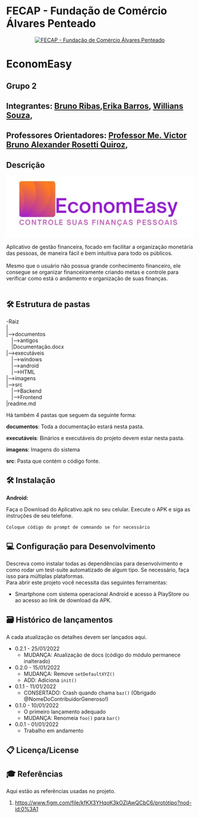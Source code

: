# FECAP - Fundação de Comércio Álvares Penteado

<p align="center">
<a href= "https://www.fecap.br/"><img src="https://encrypted-tbn0.gstatic.com/images?q=tbn:ANd9GcRhZPrRa89Kma0ZZogxm0pi-tCn_TLKeHGVxywp-LXAFGR3B1DPouAJYHgKZGV0XTEf4AE&usqp=CAU" alt="FECAP - Fundação de Comércio Álvares Penteado" border="0"></a>
</p>

# EconomEasy

## Grupo 2

## Integrantes: <a href="https://www.linkedin.com/in/bruno-ribas-801934b8/">Bruno Ribas</a>,<a href="https://www.linkedin.com/in/erika-r-b-761186109/">Erika Barros</a>, <a href="https://www.linkedin.com/in/willians-domingues-de-souza-81b367197/">Willians Souza</a>, 

## Professores Orientadores: <a href="https://www.linkedin.com/in/victorbarq/">Professor Me. Victor Bruno Alexander Rosetti Quiroz</a>,

## Descrição

<p align="center">
<img src="imagens/EconomEasy.jpg" alt="EconomEasy-Logotipo" border="0">
</p>


Aplicativo de gestão financeira, focado em facilitar a organização monetária das pessoas, de maneira fácil e bem intuitiva para todo os públicos.
<br><br>
Mesmo que o usuário não possua grande conhecimento financeiro, ele consegue se organizar financeiramente criando metas e controle para verificar como está o andamento e organização de suas finanças.
<br><br>

## 🛠 Estrutura de pastas

-Raiz<br>
|<br>
|-->documentos<br>
  &emsp;|-->antigos<br>
  &emsp;|Documentação.docx<br>
|-->executáveis<br>
  &emsp;|-->windows<br>
  &emsp;|-->android<br>
  &emsp;|-->HTML<br>
|-->imagens<br>
|-->src<br>
  &emsp;|-->Backend<br>
  &emsp;|-->Frontend<br>
|readme.md<br>


Há também 4 pastas que seguem da seguinte forma:

<b>documentos</b>: Toda a documentação estará nesta pasta.

<b>executáveis</b>: Binários e executáveis do projeto devem estar nesta pasta.

<b>imagens</b>: Imagens do sistema

<b>src</b>: Pasta que contém o código fonte.

## 🛠 Instalação

<b>Android:</b>

Faça o Download do Aplicativo.apk no seu celular.
Execute o APK e siga as instruções de seu telefone.

```sh
Coloque código do prompt de comnando se for necessário
```

## 💻 Configuração para Desenvolvimento

Descreva como instalar todas as dependências para desenvolvimento e como rodar um test-suite automatizado de algum tipo. Se necessário, faça isso para múltiplas plataformas.
<br>
Para abrir este projeto você necessita das seguintes ferramentas:
<br>
- Smartphone com sistema operacional Android e acesso à PlayStore ou ao acesso ao link de download da APK.


## 🗃 Histórico de lançamentos

A cada atualização os detalhes devem ser lançados aqui.

* 0.2.1 - 25/01/2022
    * MUDANÇA: Atualização de docs (código do módulo permanece inalterado)
* 0.2.0 - 15/01/2022
    * MUDANÇA: Remove `setDefaultXYZ()`
    * ADD: Adiciona `init()`
* 0.1.1 - 11/01/2022
    * CONSERTADO: Crash quando chama `baz()` (Obrigado @NomeDoContribuidorGeneroso!)
* 0.1.0 - 10/01/2022
    * O primeiro lançamento adequado
    * MUDANÇA: Renomeia `foo()` para `bar()`
* 0.0.1 - 01/01/2022
    * Trabalho em andamento

## 📋 Licença/License


## 🎓 Referências

Aqui estão as referências usadas no projeto.

1. <https://www.figm.com/file/kfKX3YHqoK3kOZIAwQCbC6/protótipo?nod-id:0%3A1>

